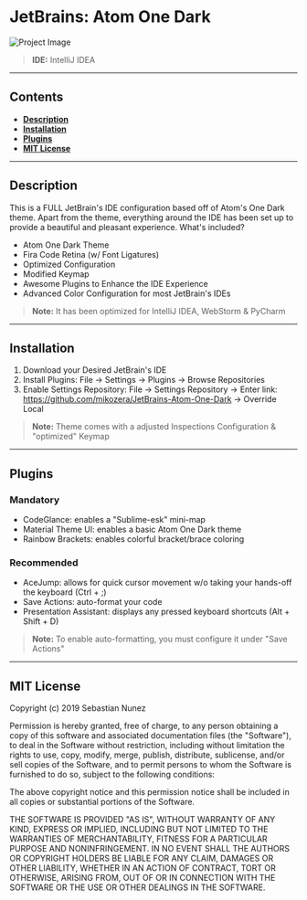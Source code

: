 # JetBrains: Atom One Dark

![Project Image](https://lh3.googleusercontent.com/Jur6OkU-NCzGUConr_g9244Za1Eehvj_rZ3seiNA7Jf1K2i3N8zHA7vm1H19t-vxTFPYKP5taDs70W3kt2eKCeu7NlK00uf25Tc-wg=w1918-h998-rw-no)

> **IDE:** IntelliJ IDEA

---

## **Contents**

- [**Description**](#description)
- [**Installation**](#installation)
- [**Plugins**](#plugins)
- [**MIT License**](#mit-license)
  
---

## **Description**
This is a FULL JetBrain's IDE configuration based off of Atom's One Dark theme. Apart from the theme, everything around the IDE has been set up to provide a beautiful and pleasant experience. What's included?
- Atom One Dark Theme
- Fira Code Retina (w/ Font Ligatures)
- Optimized Configuration
- Modified Keymap
- Awesome Plugins to Enhance the IDE Experience 
- Advanced Color Configuration for most JetBrain's IDEs

> **Note:** It has been optimized for IntelliJ IDEA, WebStorm & PyCharm

---

## **Installation**
1. Download your Desired JetBrain's IDE
2. Install Plugins: File -> Settings -> Plugins -> Browse Repositories 
3. Enable Settings Repository: File -> Settings Repository -> Enter link: https://github.com/mikozera/JetBrains-Atom-One-Dark -> Override Local 

> **Note:** Theme comes with a adjusted Inspections Configuration & "optimized" Keymap

---

## **Plugins**

### Mandatory
- CodeGlance: enables a "Sublime-esk" mini-map
- Material Theme UI: enables a basic Atom One Dark theme
- Rainbow Brackets: enables colorful bracket/brace coloring

### Recommended
- AceJump: allows for quick cursor movement w/o taking your hands-off the keyboard (Ctrl + ;)
- Save Actions: auto-format your code 
- Presentation Assistant: displays any pressed keyboard shortcuts (Alt + Shift + D)

> **Note:** To enable auto-formatting, you must configure it under "Save Actions"
---

## **MIT License**

Copyright (c) 2019 Sebastian Nunez

Permission is hereby granted, free of charge, to any person obtaining a copy
of this software and associated documentation files (the "Software"), to deal
in the Software without restriction, including without limitation the rights
to use, copy, modify, merge, publish, distribute, sublicense, and/or sell
copies of the Software, and to permit persons to whom the Software is
furnished to do so, subject to the following conditions:

The above copyright notice and this permission notice shall be included in all
copies or substantial portions of the Software.

THE SOFTWARE IS PROVIDED "AS IS", WITHOUT WARRANTY OF ANY KIND, EXPRESS OR
IMPLIED, INCLUDING BUT NOT LIMITED TO THE WARRANTIES OF MERCHANTABILITY,
FITNESS FOR A PARTICULAR PURPOSE AND NONINFRINGEMENT. IN NO EVENT SHALL THE
AUTHORS OR COPYRIGHT HOLDERS BE LIABLE FOR ANY CLAIM, DAMAGES OR OTHER
LIABILITY, WHETHER IN AN ACTION OF CONTRACT, TORT OR OTHERWISE, ARISING FROM,
OUT OF OR IN CONNECTION WITH THE SOFTWARE OR THE USE OR OTHER DEALINGS IN THE
SOFTWARE.
